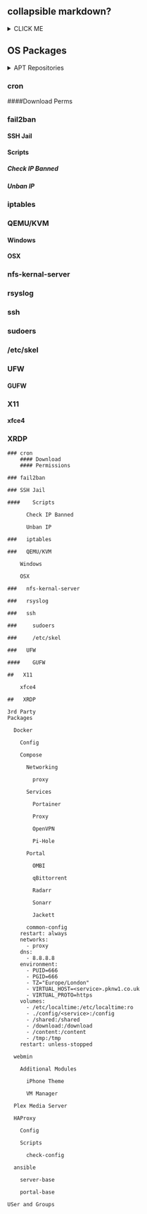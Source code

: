 ## collapsible markdown?

<details><summary>CLICK ME</summary>
<p>

#### yes, even hidden code blocks!

```python
print("hello world!")
```

</p>
</details>

## OS Packages
<details><summary>APT Repositories</summary>
#### ansible

```shell
  def foo
    puts 'bar'
  end
```
	
#### docker

```shell
  def foo
    puts 'bar'
  end
```
	
#### opera

```shell
  def foo
    puts 'bar'
  end
```
	
#### google-chrome

```shell
  def foo
    puts 'bar'
  end
```
	
#### Plex

```shell
  def foo
    puts 'bar'
  end
```

</details>

### cron
####Download Perms
### fail2ban
#### SSH Jail
#### Scripts
##### Check IP Banned
##### Unban IP
### iptables
### QEMU/KVM
#### Windows
#### OSX
### nfs-kernal-server
### rsyslog
### ssh
### sudoers
### /etc/skel
### UFW
#### GUFW
###   X11
#### xfce4
###   XRDP	
	
	### cron
		#### Download 
		#### Permissions

	### fail2ban

	### SSH Jail

	####    Scripts

		  Check IP Banned

		  Unban IP

	###   iptables

	###   QEMU/KVM

		Windows

		OSX

	###   nfs-kernal-server

	###   rsyslog

	###   ssh

	###     sudoers

	###     /etc/skel

	###   UFW

	####    GUFW

	##   X11

		xfce4

	##   XRDP

	3rd Party 
	Packages

	  Docker

		Config

		Compose

		  Networking

			proxy

		  Services

			Portainer

			Proxy

			OpenVPN

			Pi-Hole

		  Portal

			OMBI

			qBittorrent

			Radarr

			Sonarr

			Jackett

		  common-config
		restart: always
		networks:
		  - proxy
		dns:
		  - 8.8.8.8
		environment:
		  - PUID=666
		  - PGID=666
		  - TZ="Europe/London"
		  - VIRTUAL_HOST=<service>.pknw1.co.uk
		  - VIRTUAL_PROTO=https
		volumes:
		  - /etc/localtime:/etc/localtime:ro
		  - ./config/<service>:/config
		  - /shared:/shared
		  - /download:/download
		  - /content:/content
		  - /tmp:/tmp
		restart: unless-stopped

	  webmin

		Additional Modules

		  iPhone Theme

		  VM Manager

	  Plex Media Server

	  HAProxy

		Config

		Scripts

		  check-config

	  ansible

		server-base

		portal-base

	USer and Groups
